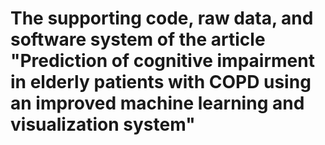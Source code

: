 # The supporting code, raw data, and software system of the article "Prediction of cognitive impairment in elderly patients with COPD using an improved machine learning and visualization system"
## 
